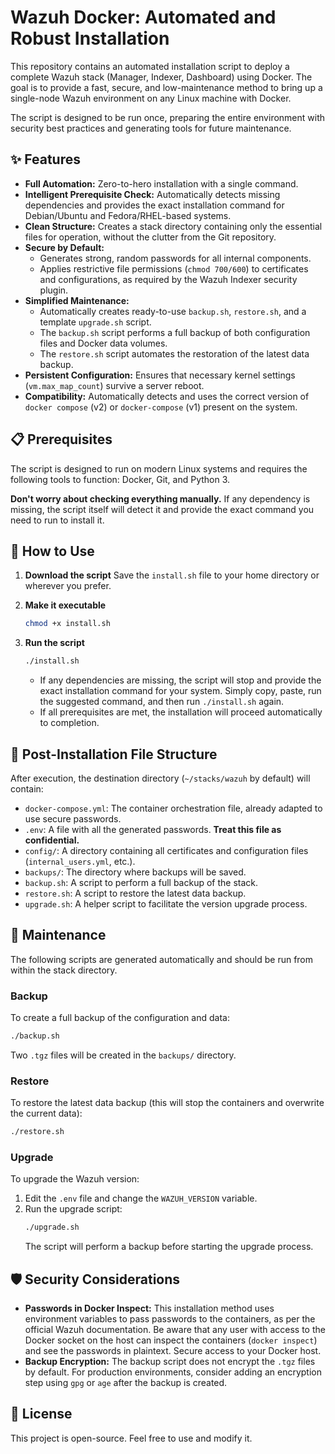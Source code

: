 # Wazuh Docker: Automated and Robust Installation

This repository contains an automated installation script to deploy a complete Wazuh stack (Manager, Indexer, Dashboard) using Docker. The goal is to provide a fast, secure, and low-maintenance method to bring up a single-node Wazuh environment on any Linux machine with Docker.

The script is designed to be run once, preparing the entire environment with security best practices and generating tools for future maintenance.

## ✨ Features

  - **Full Automation:** Zero-to-hero installation with a single command.
  - **Intelligent Prerequisite Check:** Automatically detects missing dependencies and provides the exact installation command for Debian/Ubuntu and Fedora/RHEL-based systems.
  - **Clean Structure:** Creates a stack directory containing only the essential files for operation, without the clutter from the Git repository.
  - **Secure by Default:**
      - Generates strong, random passwords for all internal components.
      - Applies restrictive file permissions (`chmod 700/600`) to certificates and configurations, as required by the Wazuh Indexer security plugin.
  - **Simplified Maintenance:**
      - Automatically creates ready-to-use `backup.sh`, `restore.sh`, and a template `upgrade.sh` script.
      - The `backup.sh` script performs a full backup of both configuration files and Docker data volumes.
      - The `restore.sh` script automates the restoration of the latest data backup.
  - **Persistent Configuration:** Ensures that necessary kernel settings (`vm.max_map_count`) survive a server reboot.
  - **Compatibility:** Automatically detects and uses the correct version of `docker compose` (v2) or `docker-compose` (v1) present on the system.

## 📋 Prerequisites

The script is designed to run on modern Linux systems and requires the following tools to function: Docker, Git, and Python 3.

**Don't worry about checking everything manually.** If any dependency is missing, the script itself will detect it and provide the exact command you need to run to install it.

## 🚀 How to Use

1.  **Download the script**
    Save the `install.sh` file to your home directory or wherever you prefer.

2.  **Make it executable**

    ```bash
    chmod +x install.sh
    ```

3.  **Run the script**

    ```bash
    ./install.sh
    ```

      - If any dependencies are missing, the script will stop and provide the exact installation command for your system. Simply copy, paste, run the suggested command, and then run `./install.sh` again.
      - If all prerequisites are met, the installation will proceed automatically to completion.

## 📁 Post-Installation File Structure

After execution, the destination directory (`~/stacks/wazuh` by default) will contain:

  - `docker-compose.yml`: The container orchestration file, already adapted to use secure passwords.
  - `.env`: A file with all the generated passwords. **Treat this file as confidential.**
  - `config/`: A directory containing all certificates and configuration files (`internal_users.yml`, etc.).
  - `backups/`: The directory where backups will be saved.
  - `backup.sh`: A script to perform a full backup of the stack.
  - `restore.sh`: A script to restore the latest data backup.
  - `upgrade.sh`: A helper script to facilitate the version upgrade process.

## 🔧 Maintenance

The following scripts are generated automatically and should be run from within the stack directory.

### Backup

To create a full backup of the configuration and data:

```bash
./backup.sh
```

Two `.tgz` files will be created in the `backups/` directory.

### Restore

To restore the latest data backup (this will stop the containers and overwrite the current data):

```bash
./restore.sh
```

### Upgrade

To upgrade the Wazuh version:

1.  Edit the `.env` file and change the `WAZUH_VERSION` variable.
2.  Run the upgrade script:
    ```bash
    ./upgrade.sh
    ```
    The script will perform a backup before starting the upgrade process.

## 🛡️ Security Considerations

  - **Passwords in Docker Inspect:** This installation method uses environment variables to pass passwords to the containers, as per the official Wazuh documentation. Be aware that any user with access to the Docker socket on the host can inspect the containers (`docker inspect`) and see the passwords in plaintext. Secure access to your Docker host.
  - **Backup Encryption:** The backup script does not encrypt the `.tgz` files by default. For production environments, consider adding an encryption step using `gpg` or `age` after the backup is created.

## 📄 License

This project is open-source. Feel free to use and modify it.
